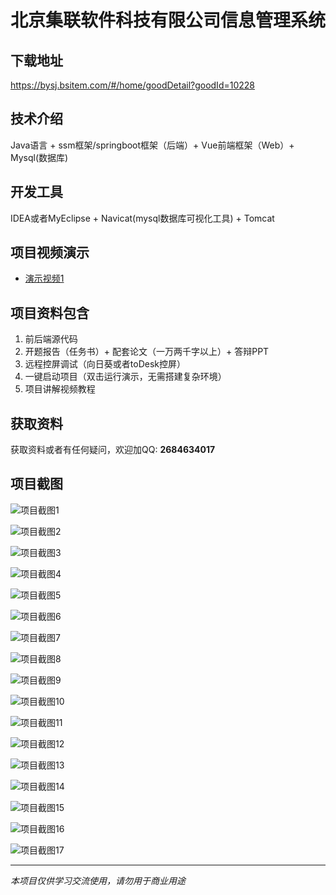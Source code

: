 # 北京集联软件科技有限公司信息管理系统

## 下载地址
https://bysj.bsitem.com/#/home/goodDetail?goodId=10228

## 技术介绍
Java语言 + ssm框架/springboot框架（后端）+ Vue前端框架（Web）+ Mysql(数据库)

## 开发工具
IDEA或者MyEclipse + Navicat(mysql数据库可视化工具) + Tomcat

## 项目视频演示
- [演示视频1](https://graduation-images.oss-cn-beijing.aliyuncs.com/videos/828%E5%A5%97ssm%E5%BD%95%E5%83%8F/10228_ssm071%E5%8C%97%E4%BA%AC%E9%9B%86%E8%81%94%E8%BD%AF%E4%BB%B6%E7%A7%91%E6%8A%80%E6%9C%89%E9%99%90%E5%85%AC%E5%8F%B8%E4%BF%A1%E6%81%AF%E7%AE%A1%E7%90%86%E7%B3%BB%E7%BB%9F%E5%BD%95%E5%83%8F.mp4)

## 项目资料包含
1. 前后端源代码
2. 开题报告（任务书）+ 配套论文（一万两千字以上）+ 答辩PPT
3. 远程控屏调试（向日葵或者toDesk控屏）
4. 一键启动项目（双击运行演示，无需搭建复杂环境）
5. 项目讲解视频教程

## 获取资料
获取资料或者有任何疑问，欢迎加QQ: **2684634017**

## 项目截图
![项目截图1](https://graduation-images.oss-cn-beijing.aliyuncs.com/图片/10228/毕设论坛项目主图.jpg)

![项目截图2](https://graduation-images.oss-cn-beijing.aliyuncs.com/图片/10228/1.png)

![项目截图3](https://graduation-images.oss-cn-beijing.aliyuncs.com/图片/10228/2.png)

![项目截图4](https://graduation-images.oss-cn-beijing.aliyuncs.com/图片/10228/3.png)

![项目截图5](https://graduation-images.oss-cn-beijing.aliyuncs.com/图片/10228/4.png)

![项目截图6](https://graduation-images.oss-cn-beijing.aliyuncs.com/图片/10228/5.png)

![项目截图7](https://graduation-images.oss-cn-beijing.aliyuncs.com/图片/10228/6.png)

![项目截图8](https://graduation-images.oss-cn-beijing.aliyuncs.com/图片/10228/7.png)

![项目截图9](https://graduation-images.oss-cn-beijing.aliyuncs.com/图片/10228/8.png)

![项目截图10](https://graduation-images.oss-cn-beijing.aliyuncs.com/图片/10228/9.png)

![项目截图11](https://graduation-images.oss-cn-beijing.aliyuncs.com/图片/10228/10.png)

![项目截图12](https://graduation-images.oss-cn-beijing.aliyuncs.com/图片/10228/11.png)

![项目截图13](https://graduation-images.oss-cn-beijing.aliyuncs.com/图片/10228/12.png)

![项目截图14](https://graduation-images.oss-cn-beijing.aliyuncs.com/图片/10228/13.png)

![项目截图15](https://graduation-images.oss-cn-beijing.aliyuncs.com/图片/10228/14.png)

![项目截图16](https://graduation-images.oss-cn-beijing.aliyuncs.com/图片/10228/15.png)

![项目截图17](https://graduation-images.oss-cn-beijing.aliyuncs.com/图片/10228/16.png)

---
*本项目仅供学习交流使用，请勿用于商业用途*
